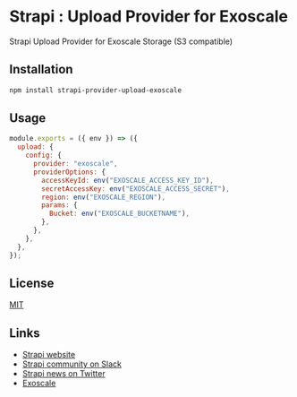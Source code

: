 # Strapi : Upload Provider for Exoscale

Strapi Upload Provider for Exoscale Storage (S3 compatible)

## Installation

```bash
npm install strapi-provider-upload-exoscale
```

## Usage

```javascript
module.exports = ({ env }) => ({
  upload: {
    config: {
      provider: "exoscale",
      providerOptions: {
        accessKeyId: env("EXOSCALE_ACCESS_KEY_ID"),
        secretAccessKey: env("EXOSCALE_ACCESS_SECRET"),
        region: env("EXOSCALE_REGION"),
        params: {
          Bucket: env("EXOSCALE_BUCKETNAME"),
        },
      },
    },
  },
});
```

## License

[MIT](https://choosealicense.com/licenses/mit/)

## Links

- [Strapi website](http://strapi.io/)
- [Strapi community on Slack](http://slack.strapi.io)
- [Strapi news on Twitter](https://twitter.com/strapijs)
- [Exoscale](https://www.exoscale.com/)
